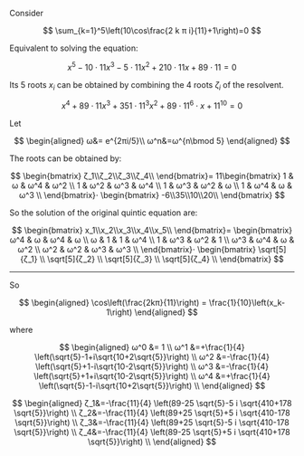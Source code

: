 
Consider

$$
\sum_{k=1}^5\left(10\cos\frac{2 k π i}{11}+1\right)=0
$$

Equivalent to solving the equation:

$$x^5-10⋅11x^3-5⋅11x^2+210⋅11x+89⋅11=0$$

Its 5 roots $x_i$ can be obtained by combining the 4 roots $ζ_i$ of the resolvent.

$$
x^4+89⋅11x^3+351⋅11^3x^2+89⋅11^6⋅x+11^{10}=0
$$

Let

$$
\begin{aligned}
ω&= e^{2πi/5}\\
ω^n&=ω^{n\bmod 5}
\end{aligned}
$$

The roots can be obtained by:

$$
\begin{bmatrix}
ζ_1\\ζ_2\\ζ_3\\ζ_4\\
\end{bmatrix}=
11\begin{bmatrix}
1 & ω & ω^4 & ω^2 \\
1 & ω^2 & ω^3 & ω^4 \\
1 & ω^3 & ω^2 & ω \\
1 & ω^4 & ω & ω^3 \\
\end{bmatrix}⋅
\begin{bmatrix}
-6\\35\\10\\20\\
\end{bmatrix}
$$

So the solution of the original quintic equation are:

$$
\begin{bmatrix}
x_1\\x_2\\x_3\\x_4\\x_5\\
\end{bmatrix}=
\begin{bmatrix}
ω^4 & ω   & ω^4 & ω   \\
ω   & 1   & 1   & ω^4 \\
1   & ω^3 & ω^2 & 1   \\
ω^3 & ω^4 & ω   & ω^2 \\
ω^2 & ω^2 & ω^3 & ω^3 \\
\end{bmatrix}⋅
\begin{bmatrix}
\sqrt[5]{ζ_1} \\
\sqrt[5]{ζ_2} \\
\sqrt[5]{ζ_3} \\
\sqrt[5]{ζ_4} \\
\end{bmatrix}
$$

--- 

So

$$
\begin{aligned}
\cos\left(\frac{2kπ}{11}\right) = \frac{1}{10}\left(x_k-1\right)
\end{aligned}
$$

where

$$
\begin{aligned}
ω^0 &= 1 \\
ω^1 &=+\frac{1}{4} \left(\sqrt{5}-1+i\sqrt{10+2\sqrt{5}}\right) \\
ω^2 &=-\frac{1}{4} \left(\sqrt{5}+1-i\sqrt{10-2\sqrt{5}}\right) \\
ω^3 &=-\frac{1}{4} \left(\sqrt{5}+1+i\sqrt{10-2\sqrt{5}}\right) \\
ω^4 &=+\frac{1}{4} \left(\sqrt{5}-1-i\sqrt{10+2\sqrt{5}}\right) \\
\end{aligned}
$$

$$
\begin{aligned}
ζ_1&=-\frac{11}{4} \left(89-25 \sqrt{5}-5 i \sqrt{410+178 \sqrt{5}}\right) \\
ζ_2&=-\frac{11}{4} \left(89+25 \sqrt{5}+5 i \sqrt{410-178 \sqrt{5}}\right) \\
ζ_3&=-\frac{11}{4} \left(89+25 \sqrt{5}-5 i \sqrt{410-178 \sqrt{5}}\right) \\
ζ_4&=-\frac{11}{4} \left(89-25 \sqrt{5}+5 i \sqrt{410+178 \sqrt{5}}\right) \\
\end{aligned}
$$